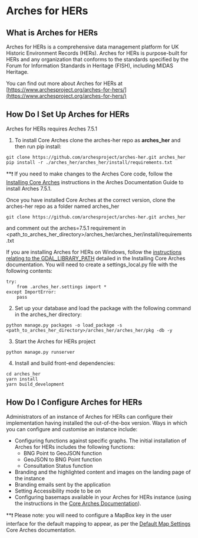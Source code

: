 # Arches for HERs

## What is Arches for HERs

Arches for HERs is a comprehensive data management platform for UK Historic Environment Records (HERs). Arches for HERs is purpose-built for HERs and any organization that conforms to the standards specified by the Forum for Information Standards in Heritage (FISH), including MIDAS Heritage.

You can find out more about Arches for HERs at [https://www.archesproject.org/arches-for-hers/](https://www.archesproject.org/arches-for-hers/)


## How Do I Set Up Arches for HERs

Arches for HERs requires Arches 7.5.1

1. To install Core Arches clone the arches-her repo as **arches_her** and then run pip install:

```
git clone https://github.com/archesproject/arches-her.git arches_her
pip install -r ./arches_her/arches_her/install/requirements.txt
```


**❗️ If you need to make changes to the Arches Core code, follow the [Installing Core Arches](https://arches.readthedocs.io/en/latest/installing/installation/) instructions in the Arches Documentation Guide to install Arches 7.5.1.

Once you have installed Core Arches at the correct version, clone the arches-her repo as a folder named arches_her

``` 
git clone https://github.com/archesproject/arches-her.git arches_her
```

and comment out the arches=7.5.1 requirement in <path_to_arches_her_directory>/arches_her/arches_her/install/requirements.txt

If you are installing Arches for HERs on Windows, follow the [instructions relating to the GDAL_LIBRARY_PATH](https://arches.readthedocs.io/en/latest/installing/installation/#common-errors) detailed in the Installing Core Arches documentation.  You will need to create a settings_local.py file with the following contents:

```
try:
    from .arches_her.settings import *
except ImportError:
    pass
```

2. Set up your database and load the package with the following command in the arches_her directory:

```
python manage.py packages -o load_package -s <path_to_arches_her_directory>/arches_her/arches_her/pkg -db -y
```

3. Start the Arches for HERs project

```
python manage.py runserver
```

4. Install and build front-end dependencies:

```
cd arches_her
yarn install
yarn build_development
```



## How Do I Configure Arches for HERs

Administrators of an instance of Arches for HERs can configure their implementation having installed the out-of-the-box version.  Ways in which you can configure and customise an instance include:

- Configuring functions against specific graphs.  The initial installation of Arches for HERs includes the following functions:
    - BNG Point to GeoJSON function
    - GeoJSON to BNG Point function
    - Consultation Status function
- Branding and the highlighted content and images on the landing page of the instance
- Branding emails sent by the application
- Setting Accessibility mode to be on
- Configuring basemaps available in your Arches for HERs instance (using the instructions in the [Core Arches Documentation](https://arches.readthedocs.io/en/latest/administering/managing-map-layers/#basemaps-and-overlays)).

**❗️ Please note: you will need to configure a MapBox key in the user interface for the default mapping to appear, as per the [Default Map Settings](https://arches.readthedocs.io/en/latest/configuring/arches-system-settings/#default-map-settings) Core Arches documentation.




